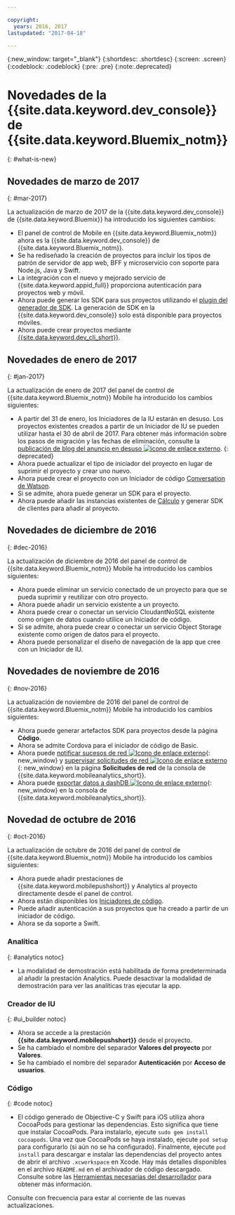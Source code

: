 ```yaml
---

copyright:
  years: 2016, 2017
lastupdated: "2017-04-18"

---
```

{:new_window: target="_blank"}
{:shortdesc: .shortdesc}
{:screen: .screen}
{:codeblock: .codeblock}
{:pre: .pre}
{:note:.deprecated}

# Novedades de la {{site.data.keyword.dev_console}} de {{site.data.keyword.Bluemix_notm}} 
{: #what-is-new}


## Novedades de marzo de 2017
{: #mar-2017}

La actualización de marzo de 2017 de la {{site.data.keyword.dev_console}} de {{site.data.keyword.Bluemix}} ha introducido los siguientes cambios:

   * El panel de control de Mobile en {{site.data.keyword.Bluemix_notm}} ahora es la {{site.data.keyword.dev_console}} de {{site.data.keyword.Bluemix_notm}}.
   * Se ha rediseñado la creación de proyectos para incluir los tipos de patrón de servidor de app web, BFF y microservicio con soporte para Node.js, Java y Swift.
   * La integración con el nuevo y mejorado servicio de {{site.data.keyword.appid_full}} proporciona autenticación para proyectos web y móvil.
   * Ahora puede generar los SDK para sus proyectos utilizando el [plugin del generador de SDK](sdk_cli.html). La generación de SDK en la {{site.data.keyword.dev_console}} solo está disponible para proyectos móviles.
   * Ahora puede crear proyectos mediante [{{site.data.keyword.dev_cli_short}}](dev_cli.html).


## Novedades de enero de 2017
{: #jan-2017}

La actualización de enero de 2017 del panel de control de {{site.data.keyword.Bluemix_notm}} Mobile ha introducido los cambios siguientes:

   * A partir del 31 de enero, los Iniciadores de la IU estarán en desuso. Los proyectos existentes creados a partir de un Iniciador de IU se pueden utilizar hasta el 30 de abril de 2017. Para obtener más información sobre los pasos de migración y las fechas de eliminación, consulte la [publicación de blog del anuncio en desuso ![icono de enlace externo](../icons/launch-glyph.svg "icono de enlace externo")](https://www.ibm.com/blogs/bluemix/2017/01/bluemix-mobile-dashboard-update/).
{: deprecated}
   * Ahora puede actualizar el tipo de iniciador del proyecto en lugar de suprimir el proyecto y crear uno nuevo.
   * Ahora puede crear el proyecto con un Iniciador de código [Conversation de Watson](tutorial_conversation.html).
   * Si se admite, ahora puede generar un SDK para el proyecto.
   * Ahora puede añadir las instancias existentes de [Cálculo](sdk_compute.html) y generar SDK de clientes para añadir al proyecto.


## Novedades de diciembre de 2016
{: #dec-2016}

La actualización de diciembre de 2016 del panel de control de {{site.data.keyword.Bluemix_notm}} Mobile ha introducido los cambios siguientes:

   * Ahora puede eliminar un servicio conectado de un proyecto para que se pueda suprimir y reutilizar con otro proyecto. 
   * Ahora puede añadir un servicio existente a un proyecto.
   * Ahora puede crear o conectar un servicio CloudantNoSQL existente como origen de datos cuando utilice un Iniciador de código.
   * Si se admite, ahora puede crear o conectar un servicio Object Storage existente como origen de datos para el proyecto.
   * Ahora puede personalizar el diseño de navegación de la app que cree con un Iniciador de IU. 
   

## Novedades de noviembre de 2016
{: #nov-2016}

La actualización de noviembre de 2016 del panel de control de {{site.data.keyword.Bluemix_notm}} Mobile ha introducido los cambios siguientes:

   * Ahora puede generar artefactos SDK para proyectos desde la página **Código**.
   * Ahora se admite Cordova para el iniciador de código de Basic.
   * Ahora puede [notificar sucesos de red ![Icono de enlace externo](../icons/launch-glyph.svg "Icono de enlace externo")](/docs/services/mobileanalytics/sdk.html#network-requests){: new_window} y [supervisar solicitudes de red ![Icono de enlace externo](../icons/launch-glyph.svg "Icono de enlace externo")](/docs/services/mobileanalytics/app-monitoring.html#monitor-network-requests){: new_window} en la página **Solicitudes de red** de la consola de {{site.data.keyword.mobileanalytics_short}}.
   * Ahora puede [exportar datos a dashDB ![Icono de enlace externo](../icons/launch-glyph.svg "Icono de enlace externo")](/docs/services/mobileanalytics/app-monitoring.html#dashdb){: new_window} en la consola de {{site.data.keyword.mobileanalytics_short}}.


## Novedad de octubre de 2016
{: #oct-2016}

La actualización de octubre de 2016 del panel de control de {{site.data.keyword.Bluemix_notm}} Mobile ha introducido los cambios siguientes:

   * Ahora puede añadir prestaciones de {{site.data.keyword.mobilepushshort}} y Analytics al proyecto directamente desde el panel de control.
   * Ahora están disponibles los [Iniciadores de código](starters.html#Code_Starter).
   * Puede añadir autenticación a sus proyectos que ha creado a partir de un iniciador de código.
   * Ahora se da soporte a Swift.


### Analítica
{: #analytics notoc}

   * La modalidad de demostración está habilitada de forma predeterminada al añadir la prestación Analytics. Puede desactivar la modalidad de demostración para ver las analíticas tras ejecutar la app.


### Creador de IU
{: #ui_builder notoc}

   * Ahora se accede a la prestación **{{site.data.keyword.mobilepushshort}}** desde el proyecto.
   * Se ha cambiado el nombre del separador **Valores del proyecto** por **Valores**.
   * Se ha cambiado el nombre del separador **Autenticación** por **Acceso de usuarios**.


### Código
{: #code notoc}

   * El código generado de Objective-C y Swift para iOS utiliza ahora CocoaPods para gestionar las dependencias. Esto significa que tiene que instalar CocoaPods. Para instalarlo, ejecute `sudo gem install cocoapods`. Una vez que CocoaPods se haya instalado, ejecute `pod setup` para configurarlo (si aún no se ha configurado). Finalmente, ejecute `pod install` para descargar e instalar las dependencias del proyecto antes de abrir el archivo `.xcworkspace` en Xcode. Hay más detalles disponibles en el archivo `README.md` en el archivador de código descargado. Consulte sobre las [Herramientas necesarias del desarrollador](get_code.html#prereq-dev-tools) para obtener más información.

Consulte con frecuencia para estar al corriente de las nuevas actualizaciones.
